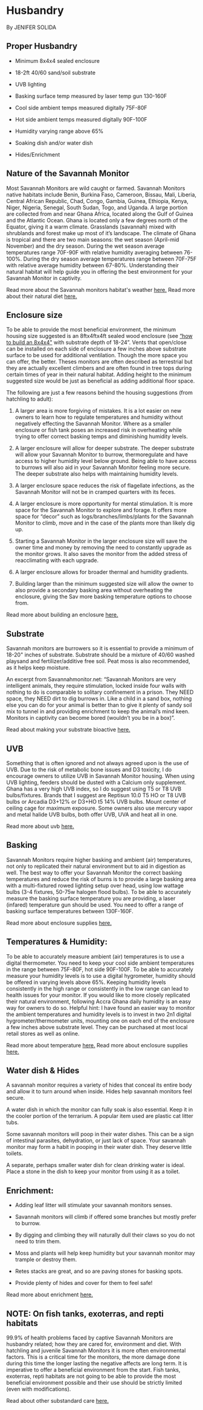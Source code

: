 # Husbandry

 By JENIFER SOLIDA


## Proper Husbandry

* Minimum 8x4x4 sealed enclosure

* 18-2ft 40/60 sand/soil substrate

* UVB lighting

* Basking surface temp measured by laser temp gun 130-160F

* Cool side ambient temps measured digitally 75F-80F

* Hot side ambient temps measured digitally 90F-100F

* Humidity varying range above 65%

* Soaking dish and/or water dish
  
* Hides/Enrichment



## Nature of the Savannah Monitor 
 
Most Savannah Monitors are wild caught or farmed. Savannah Monitors native habitats include Benin, Burkina Faso, Cameroon, Bissau, Mali, Liberia, Central African Republic, Chad, Congo, Gambia, Guinea, Ethiopia, Kenya, Niger, Nigeria, Senegal, South Sudan, Togo, and Uganda.  A large portion are collected from and near Ghana Africa, located along the Gulf of Guinea and the Atlantic Ocean. Ghana is located only a few degrees north of the Equator, giving it a warm climate. Grasslands (savannah) mixed with shrublands and forest make up most of it’s landscape. The climate of Ghana is tropical and there are two main seasons: the wet season (April-mid November) and the dry season. During the wet season average temperatures range 70F-90F with relative humidity averaging between 76-100%. During the dry season average temperatures range between 70F-75F with relative average humidity between  67-80%. Understanding their natural habitat will help guide you in offering the best environment for your Savannah Monitor in captivity. 

 Read more about the Savannah monitors habitat's weather [here.](https://github.com/savannahmonitor/careguide/blob/main/naturalweather)
 Read more about their natural diet [here.](https://github.com/savannahmonitor/careguide/blob/main/naturaldiet)

## Enclosure size

To be able to provide the most beneficial environment, the minimum housing size suggested is an 8ftx4ftx4ft sealed wood enclosure (see [“how to build an 8x4x4"](https://github.com/savannahmonitor/careguide/blob/main/enclosurebuild) with substrate depth of 18-24”. Vents that open/close can be installed on each side of enclosure a few inches above substrate surface to be used for additional ventilation. Though the more space you can offer, the better.  Theses monitors are often described as terrestrial but they are actually excellent climbers and are often found in tree tops during certain times of year in their natural habitat.  Adding height to the minimum suggested size would be just as beneficial as adding additional floor space. 
 
The following are just a few reasons behind the housing suggestions (from hatchling to adult):

1. A larger area is more forgiving of mistakes. It is a lot easier on new owners to learn how to regulate temperatures and humidity without negatively effecting the Savannah Monitor. Where as a smaller enclosure or fish tank poses an increased risk in overheating while trying to offer correct basking temps and diminishing humidity levels.

2. A larger enclosure will allow for deeper substrate. The deeper substrate will allow your Savannah Monitor to burrow, thermoregulate and have access to higher humidity level below ground. Being able to have access to burrows will also aid in your Savannah Monitor feeling more secure. The deeper substrate also helps with maintaining humidity levels.

3. A larger enclosure space reduces the risk of flagellate infections, as the Savannah Monitor will not be in cramped quarters with its feces.

4. A larger enclosure is more opportunity for mental stimulation. It is more space for the Savannah Monitor to explore and forage. It offers more space for “decor” such as logs/branches/limbs/plants for the Savannah Monitor to climb, move and in the case of the plants more than likely dig up.

5. Starting a Savannah Monitor in the larger enclosure size will save the owner time and money by removing the need to constantly upgrade as the monitor grows. It also saves the monitor from the added stress of reacclimating with each upgrade.

6. A larger enclosure allows for broader thermal and humidity gradients.

7. Building larger than the minimum suggested size will allow the owner to also provide a secondary basking area without overheating the enclosure, giving the Sav more basking temperature options to choose from.  

 Read more about building an enclosure [here.](https://github.com/savannahmonitor/careguide/blob/main/enclosurebuild)

## Substrate

Savannah monitors are burrowers so it is essential to provide a minimum of 18-20" inches of substrate. Substrate should be a mixture of 40/60 washed playsand and fertilizer/additive free soil. Peat moss is also recommended, as it helps keep moisture.

An excerpt from Savannahmonitor.net: “Savannah Monitors are very intelligent animals, they require stimulation, locked inside four walls with nothing to do is comparable to solitary confinement in a prison. They NEED space, they NEED dirt to dig burrows in. Like a child in a sand box, nothing else you can do for your animal is better than to give it plenty of sandy soil mix to tunnel in and providing enrichment to keep the animal’s mind keen. Monitors in captivity can become bored (wouldn’t you be in a box)”.

 Read about making your substrate bioactive [here.](https://github.com/savannahmonitor/careguide/blob/main/bioactive)

## UVB

Something that is often ignored and not always agreed upon is the use of UVB. Due to the risk of metabolic bone issues and D3 toxicity, I do encourage owners to utilize UVB in Savannah Monitor housing. When using UVB lighting, feeders should be dusted with a Calcium only supplement. Ghana has a very high UVB index, so I do suggest using T5 or T8 UVB bulbs/fixtures. Brands that I suggest are Reptisun 10.0 T5 HO or T8 UVB bulbs or Arcadia D3+12% or D3+HO t5 14% UVB bulbs. Mount center of ceiling cage for maximum exposure. Some owners also use mercury vapor and metal halide UVB bulbs, both offer UVB, UVA and heat all in one.
 
 Read more about uvb [here.](https://github.com/savannahmonitor/careguide/blob/main/calcium)


## Basking

Savannah Monitors require higher basking and ambient (air) temperatures, not only to replicated their natural environment but to aid in digestion as well. The best way to offer your Savannah Monitor the correct basking temperatures and reduce the risk of burns is to provide a large basking area with a multi-fixtured rowed lighting setup over head, using low wattage bulbs (3-4 fixtures, 50-75w halogen flood bulbs). To be able to accurately measure the basking surface temperature you are providing, a laser (infared) temperature gun should be used. You need to offer a range of basking surface temperatures between 130F-160F. 

 Read more about enclosure supplies [here.](https://github.com/savannahmonitor/careguide/blob/main/enclosuresupplies)


## Temperatures & Humidity:

To be able to accurately measure ambient (air) temperatures is to use a digital thermometer. You need to keep your cool side ambient temperatures in the range between 75F-80F, hot side 90F-100F.
To be able to accurately measure your humidity levels is to use a digital hygrometer, humidity should be offered in varying levels above 65%.  Keeping humidity levels consistently in the high range or consistently in the low range can lead to health issues for your monitor.  If you would like to more closely replicated their natural environment, following Accra Ghana daily humidity is an easy way for owners to do so. Helpful hint: I have found an easier way to monitor the ambient temperatures and humidity levels is to invest in two 2n1 digital hygrometer/thermometer units, mounting one on each end of the enclosure a few inches above substrate level. They can be purchased at most local retail stores as well as online.

 Read more about temperature [here.](https://github.com/savannahmonitor/careguide/blob/main/temperature)
 Read more about enclosure supplies [here.](https://github.com/savannahmonitor/careguide/blob/main/enclosuresupplies)

## Water dish & Hides
 
A savannah monitor requires a variety of hides that conceal its entire body and allow it to turn around when inside. Hides help savannah monitors feel secure.

A water dish in which the monitor can fully soak is also essential. Keep it in the cooler portion of the terrarium. A popular item used are plastic cat litter tubs.

Some savannah monitors will poop in their water dishes. This can be a sign of intestinal parasites, dehydration, or just lack of space. Your savannah monitor may form a habit in pooping in their water dish. They deserve little toilets.
 
A separate, perhaps smaller water dish for clean drinking water is ideal. Place a stone in the dish to keep your monitor from using it as a toilet.

## Enrichment:

* Adding leaf litter will stimulate your savannah monitors senses. 

* Savannah monitors will climb if offered some branches but mostly prefer to burrow. 

* By digging and climbing they will naturally dull their claws so you do not need to trim them.

* Moss and plants will help keep humidity but your savannah monitor may trample or destroy them.

* Retes stacks are great, and so are paving stones for basking spots.

* Provide plenty of hides and cover for them to feel safe!

 Read more about enrichment [here.](https://github.com/savannahmonitor/careguide/blob/main/enrichment)

## NOTE: On fish tanks, exoterras, and repti habitats

99.9% of health problems faced by captive Savannah Monitors are husbandry related; how they are cared for, environment and diet. With hatchling and juvenile Savannah Monitors it is more often environmental factors. This is a critical time for the monitors, the more damage done during this time the longer lasting the negative affects are long term. It is imperative to offer a beneficial environment from the start. Fish tanks, exoterras, repti habitats are not going to be able to provide the most beneficial environment possible and their use should be strictly limited (even with modifications).

 Read about other substandard care [here.](https://github.com/savannahmonitor/careguide/blob/main/substandardcare)
